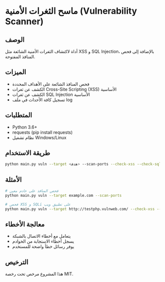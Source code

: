 # ماسح الثغرات الأمنية (Vulnerability Scanner)

## الوصف
أداة لاكتشاف الثغرات الأمنية الشائعة مثل XSS و SQL Injection، بالإضافة إلى فحص المنافذ المفتوحة.

## الميزات
- فحص المنافذ الشائعة على الأهداف المحددة
- الكشف عن ثغرات Cross-Site Scripting (XSS) الأساسية
- الكشف عن ثغرات SQL Injection الأساسية
- تسجيل كافة الأحداث في ملف log

## المتطلبات
- Python 3.6+
- requests (pip install requests)
- نظام تشغيل Windows/Linux

## طريقة الاستخدام
```bash
python main.py vuln --target <هدف> --scan-ports --check-xss --check-sqli
```

## الأمثلة
```bash
# فحص المنافذ على خادم معين
python main.py vuln --target example.com --scan-ports

# فحص XSS و SQLi على تطبيق ويب
python main.py vuln --target http://testphp.vulnweb.com/ --check-xss --check-sqli
```

## معالجة الأخطاء
- يتعامل مع أخطاء الاتصال بالشبكة
- يسجل أخطاء الاستجابة من الخوادم
- يوفر رسائل خطأ واضحة للمستخدم

## الترخيص
هذا المشروع مرخص تحت رخصة MIT.


